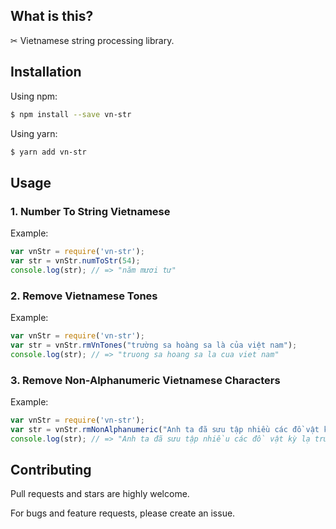 ## What is this?

✂ Vietnamese string processing library.

## Installation

Using npm:

```bash
$ npm install --save vn-str
```

Using yarn:
```bash
$ yarn add vn-str
```

## Usage
### 1. Number To String Vietnamese

Example:

```js
var vnStr = require('vn-str');
var str = vnStr.numToStr(54);
console.log(str); // => "năm mươi tư"
```

### 2. Remove Vietnamese Tones

Example:

```js
var vnStr = require('vn-str');
var str = vnStr.rmVnTones("trường sa hoàng sa là của việt nam");
console.log(str); // => "truong sa hoang sa la cua viet nam"
```

### 3. Remove Non-Alphanumeric Vietnamese Characters

Example:

```js
var vnStr = require('vn-str');
var str = vnStr.rmNonAlphanumeric("Anh ta đã sưu tập nhiều các đồ vật kỳ lạ: trứng chim, tem, nắp chai, dây và cúc áo.");
console.log(str); // => "Anh ta đã sưu tập nhiều các đồ vật kỳ lạ trứng chim tem nắp chai dây và cúc áo"
```

## Contributing
Pull requests and stars are highly welcome.

For bugs and feature requests, please create an issue.
